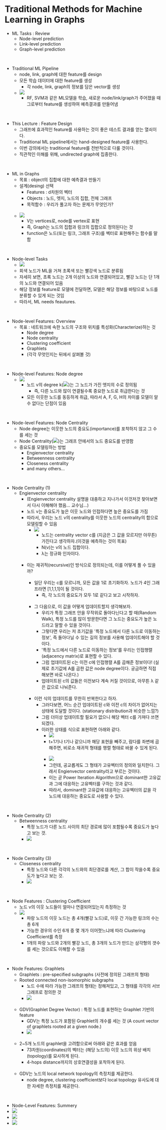 # Traditional Methods for Machine Learning in Graphs

- ML Tasks : Review
  - Node-level prediction
  - Link-level prediction
  - Graph-level prediction

<br>

- Traditional ML Pipeline
  - node, link, graph에 대한 feature를 design
  - 모든 학습 데이터에 대한 feature를 생성
    - 각 node, link, graph의 정보를 담은 vector를 생성  
  - <img src="https://github.com/DoyoungKim12/cs224w_review/blob/main/img_cs224w/cs224w_2_1.PNG?raw=true"> <br>
    - RF, SVM과 같은 ML모델을 학습, 새로운 node/link/graph가 주어졌을 때 그로부터 feature를 생성하여 예측결과를 만들어냄
  
<br>  
  
- This Lecture : Feature Design
  - 그래프에 효과적인 feature를 사용하는 것이 좋은 테스트 결과를 얻는 열쇠이다.
  - Traditional ML pipeline에서는 hand-designed feature를 사용한다.
  - 이번 강의에서는 traditional feature를 전반적으로 다룰 것이다.
  - 직관적인 이해를 위해, undirected graph에 집중한다. 

<br> 

- ML in Graphs
  - 목표 : object의 집합에 대한 예측결과 만들기
  - 설계(desing) 선택
    - Features : d차원의 벡터
    - Objects : 노드, 엣지, 노드의 집합, 전체 그래프
    - 목적함수 : 우리가 풀고자 하는 문제가 무엇인가? <br><br>
  - <img src="https://github.com/DoyoungKim12/cs224w_review/blob/main/img_cs224w/cs224w_2_2.PNG?raw=true"> <br>
    - V는 vertices로, node를 vertex로 표현
    - 즉, Graph는 노드의 집합과 링크의 집합으로 정의된다는 것
    - function은 노드(또는 링크, 그래프 구조)를 벡터로 표현해주는 함수를 말함

<br> 

- Node-level Tasks
  - <img src="https://github.com/DoyoungKim12/cs224w_review/blob/main/img_cs224w/cs224w_2_3.PNG?raw=true">
  - 회색 노드가 ML을 거쳐 초록색 또는 빨강색 노드로 분류됨
  - 자세히 보면, 초록 노드는 2개 이상의 노드와 연결되어있고, 빨강 노드는 단 1개의 노드와 연결되어 있음
  - 해당 정보를 feature로 모델에 전달하면, 모델은 해당 정보를 바탕으로 노드를 분류할 수 있게 되는 것임
  - 따라서, ML needs feautures.

<br> 

- Node-level Features: Overview
  - 목표 : 네트워크에 속한 노드의 구조와 위치를 특성화(Characterize)하는 것 
    - Node degree
    - Node centrality
    - Clustering coefficient
    - Graphlets
    - (각각 무엇인지는 뒤에서 살펴볼 것)

<br>

- Node-level Features: Node degree
  - <img src="https://github.com/DoyoungKim12/cs224w_review/blob/main/img_cs224w/cs224w_2_4.PNG?raw=true"><br>
    - 노드 v의 degree k(<img src="https://render.githubusercontent.com/render/math?math=V_k">)는 그 노드가 가진 엣지의 수로 정의됨
      - 즉, 다른 노드와 많이 연결될수록 중요한 노드로 취급한다는 것
    - 모든 이웃한 노드를 동등하게 취급, 따라서 A, F, G, H의 차이를 모델이 알 수 없다는 단점이 있음

<br>

- Node-level Features: Node Centrality
  - Node degree는 이웃한 노드의 중요도(importance)를 포착하지 않고 그 수를 세는 것
  - Node Centrality(<img src="https://render.githubusercontent.com/render/math?math=C_v">)는 그래프 안에서의 노드 중요도를 반영함
  - 중요도를 모델링하는 방법
    - Engienvector centrality
    - Betweenness centrality
    - Closeness centrality
    - and many others…

<br>

- Node Centrality (1)
  - Engienvector centrality
    - (Engienvector centrality 설명을 대충하고 지나가서 이것저것 찾아보면서 다시 이해해야 했음... 교수님...)
    - 노드 v는 중요도가 높은 이웃 노드와 인접하다면 높은 중요도를 가짐
    - 따라서, 우리는 노드 v의 centrality를 이웃한 노드의 centrality의 합으로 모델링할 수 있음
      - <img src="https://github.com/DoyoungKim12/cs224w_review/blob/main/img_cs224w/cs224w_2_5.PNG?raw=true"><br>
        - 노드는 centrality vector c를 (지금은 그 값을 모르지만 아무튼) 가진다고 생각하자.(이것을 예측하는 것이 목표)
        - N(v)는 v의 노드 집합이다.
        - λ는 정규화 인자이다. <br><br>
    - 이는 재귀적(recursive)인 방식으로 정의되는데, 이를 어떻게 풀 수 있을까?<br><br>
      - 일단 우리는 c를 모르니까, 모든 값을 1로 초기화하자. 노드가 4인 그래프라면 \[1,1,1,1]이 될 것이다.
        - 즉, 각 노드의 중요도가 모두 1로 같다고 보고 시작하자. <br><br>
      - 그 다음으로, 이 값을 어떻게 업데이트할지 생각해보자. 
        - 우리가 특정 그래프 안을 무작위로 돌아다닌다고 할 때(Random Walk), 특정 노드를 많이 방문한다면 그 노드는 중요도가 높은 노드라고 말할 수 있을 것이다.
        - 그렇다면 우리는 저 초기값을 '특정 노드에서 다른 노드로 이동하는 정보', 즉 돌아다닐 수 있는 길의 정보를 사용해 업데이트해야 할 것이다.
        - '특정 노드에서 다른 노드로 이동하는 정보'를 우리는 인접행렬(adjacency matrix)로 표현할 수 있다.
        - 그럼 업데이트된 c는 이전 c에 인접행렬 A를 곱해준 정보이다! (실제로 초기값에 A를 곱한 값은 node degree이다. 궁금하면 직접 해보면 바로 나온다.)
        - 업데이트된 c의 값들은 이전보다 계속 커질 것이므로, 아무튼 λ 같은 값으로 나눠준다. <br><br>
      - 이런 식의 업데이트를 무한히 반복한다고 하자.
        - 그러다보면, 어느 순간 업데이트된 c와 이전 c의 차이가 없어지는 상태에 도달할 것이다. (stationary distribution과 비슷한 느낌?)
        - 그럼 더이상 업데이트할 필요가 없으니 해당 벡터 c를 가져다 쓰면 되겠다.
        - 이러한 상태를 식으로 표현하면 아래와 같다.
          - <img src="https://render.githubusercontent.com/render/math?math=c_{t %2B 1} = \frac{1}{\lambda}Ac_{t}">
          - t+1기나 t기나 같으니까 해당 표현을 빼주고, 람다를 좌변에 곱해주면, 비로소 재귀적 형태를 행렬 형태로 바꿀 수 있게 된다. <br><br>
          - <img src="https://github.com/DoyoungKim12/cs224w_review/blob/main/img_cs224w/cs224w_2_6.PNG?raw=true"><br>
          - 그런데, 공교롭게도 그 형태가 고유벡터의 정의와 일치한다. 그래서 Engienvector centrality라고 부르는 것이다.
          - 이는 곧 Power Iteration Algorithm으로 dominant한 고유값과 그에 대응하는 고유벡터를 구하는 것과 같다.
          - 따라서, dominant한 고유값에 대응하는 고유벡터의 값을 각 노드에 대응하는 중요도로 사용할 수 있다.  

<br>

- Node Centrality (2)
  - Betweenness centrality
    - 특정 노드가 다른 노드 사이의 최단 경로에 많이 포함될수록 중요도가 높다고 보는 것.
    - <img src="https://github.com/DoyoungKim12/cs224w_review/blob/main/img_cs224w/cs224w_2_7.PNG?raw=true"><br>

<br>

- Node Centrality (3)
  - Closeness centrality
    - 특정 노드와 다른 각각의 노드와의 최단경로를 계산, 그 합이 작을수록 중요도가 높다고 보는 것.
    - <img src="https://github.com/DoyoungKim12/cs224w_review/blob/main/img_cs224w/cs224w_2_8.PNG?raw=true"><br>

<br>

- Node Features : Clustering Coefficient
  - 노드 v의 이웃 노드들이 얼마나 연결되어있는지 측정하는 것
  - <img src="https://github.com/DoyoungKim12/cs224w_review/blob/main/img_cs224w/cs224w_2_9.PNG?raw=true"><br>
    - 파랑 노드의 이웃 노드는 총 4개(빨강 노드)로, 이웃 간 가능한 링크의 수는 총 6개
    - 가능한 경우의 수인 6개 중 몇 개가 이어졋느냐에 따라 Clustering Coefficient를 측정
    - 1개의 파랑 노드와 2개의 빨강 노드, 총 3개의 노드가 만드는 삼각형의 갯수를 세는 것으로도 이해할 수 있음

<br>

- Node Features: Graphlets
  - Graphlets : pre-specified subgraphs (사전에 정의된 그래프의 형태)
  - Rooted connected non-isomorphic subgraphs
    - 노드 수에 따라 가능한 그래프의 형태는 정해져있고, 그 형태를 각각의 서브그래프로 정의한 것
    - <img src="https://github.com/DoyoungKim12/cs224w_review/blob/main/img_cs224w/cs224w_2_10.PNG?raw=true"><br><br>
  - GDV(Graphlet Degree Vector) : 특정 노드를 표현하는 Graphlet 기반의 feature
    - GDV는 특정 노드가 포함된 Graphlet의 개수를 세는 것 (A count vector of graphlets rooted at a given node.)
    - <img src="https://github.com/DoyoungKim12/cs224w_review/blob/main/img_cs224w/cs224w_2_11.PNG?raw=true"><br><br>
  - 2~5개 노드의 graphlet을 고려함으로써 아래와 같은 효과를 얻음
    - 73차원(coordinates)의 벡터는 (해당 노드의) 이웃 노드의 위상 배치(topology)를 묘사하게 된다.
    - 4-hops distance까지의 상호연결성을 포착하게 된다. <br><br>
  - GDV는 노드의 local network topology의 측정치를 제공한다.
    - node degree, clustering coefficient보다 local topology 유사도에 대한 자세한 측정치를 제공한다. 

<br>

 - Node-Level Features: Summery
  -  <img src="https://github.com/DoyoungKim12/cs224w_review/blob/main/img_cs224w/cs224w_2_12.PNG?raw=true"><br>
  -  <img src="https://github.com/DoyoungKim12/cs224w_review/blob/main/img_cs224w/cs224w_2_13.PNG?raw=true"><br>
  -  <img src="https://github.com/DoyoungKim12/cs224w_review/blob/main/img_cs224w/cs224w_2_14.PNG?raw=true"><br>








